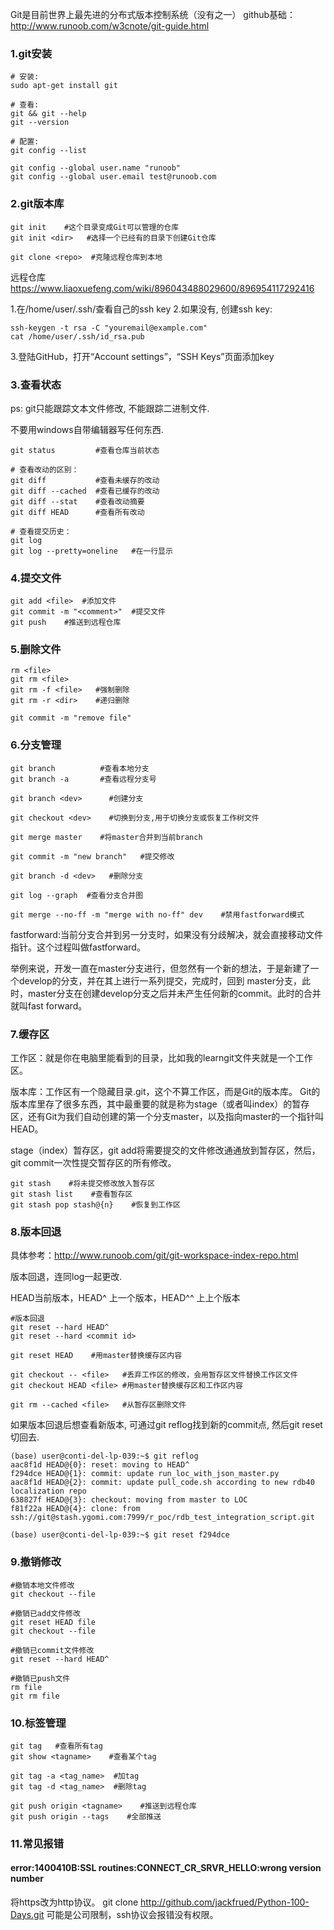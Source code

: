 Git是目前世界上最先进的分布式版本控制系统（没有之一）
github基础：http://www.runoob.com/w3cnote/git-guide.html

### 1.git安装
```
# 安装:
sudo apt-get install git

# 查看:
git && git --help
git --version

# 配置:
git config --list

git config --global user.name "runoob"
git config --global user.email test@runoob.com
```

### 2.git版本库
```
git init    #这个目录变成Git可以管理的仓库
git init <dir>   #选择一个已经有的目录下创建Git仓库

git clone <repo>  #克隆远程仓库到本地
```
远程仓库
https://www.liaoxuefeng.com/wiki/896043488029600/896954117292416

1.在/home/user/.ssh/查看自己的ssh key
2.如果没有, 创建ssh key:
```
ssh-keygen -t rsa -C "youremail@example.com"
cat /home/user/.ssh/id_rsa.pub
```
3.登陆GitHub，打开“Account settings”，“SSH Keys”页面添加key

### 3.查看状态

ps: git只能跟踪文本文件修改, 不能跟踪二进制文件.

不要用windows自带编辑器写任何东西.

```
git status         #查看仓库当前状态

# 查看改动的区别：
git diff           #查看未缓存的改动
git diff --cached  #查看已缓存的改动
git diff --stat    #查看改动摘要
git diff HEAD      #查看所有改动

# 查看提交历史：
git log
git log --pretty=oneline   #在一行显示
```

### 4.提交文件
```
git add <file>  #添加文件
git commit -m "<comment>"  #提交文件
git push    #推送到远程仓库
```

### 5.删除文件
```
rm <file>
git rm <file>
git rm -f <file>   #强制删除
git rm -r <dir>    #递归删除

git commit -m "remove file"
```

### 6.分支管理
```
git branch          #查看本地分支
git branch -a       #查看远程分支号

git branch <dev>      #创建分支

git checkout <dev>    #切换到分支,用于切换分支或恢复工作树文件

git merge master    #将master合并到当前branch

git commit -m "new branch"   #提交修改

git branch -d <dev>   #删除分支

git log --graph  #查看分支合并图

git merge --no-ff -m "merge with no-ff" dev    #禁用fastforward模式
```
fastforward:当前分支合并到另一分支时，如果没有分歧解决，就会直接移动文件指针。这个过程叫做fastforward。

举例来说，开发一直在master分支进行，但忽然有一个新的想法，于是新建了一个develop的分支，并在其上进行一系列提交，完成时，回到 master分支，此时，master分支在创建develop分支之后并未产生任何新的commit。此时的合并就叫fast forward。

### 7.缓存区
工作区：就是你在电脑里能看到的目录，比如我的learngit文件夹就是一个工作区。

版本库：工作区有一个隐藏目录.git，这个不算工作区，而是Git的版本库。
Git的版本库里存了很多东西，其中最重要的就是称为stage（或者叫index）的暂存区，还有Git为我们自动创建的第一个分支master，以及指向master的一个指针叫HEAD。
    
stage（index）暂存区，git add将需要提交的文件修改通通放到暂存区，然后，git commit一次性提交暂存区的所有修改。
    
```
git stash    #将未提交修改放入暂存区
git stash list    #查看暂存区
git stash pop stash@{n}    #恢复到工作区
```

### 8.版本回退

具体参考：http://www.runoob.com/git/git-workspace-index-repo.html

版本回退，连同log一起更改.

HEAD当前版本，HEAD^ 上一个版本，HEAD^^ 上上个版本
```
#版本回退
git reset --hard HEAD^
git reset --hard <commit id>

git reset HEAD    #用master替换缓存区内容

git checkout -- <file>   #丢弃工作区的修改，会用暂存区文件替换工作区文件
git checkout HEAD <file> #用master替换缓存区和工作区内容

git rm --cached <file>   #从暂存区删除文件
```

如果版本回退后想查看新版本, 可通过git reflog找到新的commit点, 然后git reset切回去.
```
(base) user@conti-del-lp-039:~$ git reflog
aac8f1d HEAD@{0}: reset: moving to HEAD^
f294dce HEAD@{1}: commit: update run_loc_with_json_master.py
aac8f1d HEAD@{2}: commit: update pull_code.sh according to new rdb40 localization repo
638827f HEAD@{3}: checkout: moving from master to LOC
f81f22a HEAD@{4}: clone: from ssh://git@stash.ygomi.com:7999/r_poc/rdb_test_integration_script.git

(base) user@conti-del-lp-039:~$ git reset f294dce
```

### 9.撤销修改
```
#撤销本地文件修改
git checkout --file

#撤销已add文件修改
git reset HEAD file
git checkout --file

#撤销已commit文件修改
git reset --hard HEAD^

#撤销已push文件
rm file
git rm file
```


### 10.标签管理
```
git tag   #查看所有tag
git show <tagname>    #查看某个tag

git tag -a <tag_name>  #加tag
git tag -d <tag_name>  #删除tag

git push origin <tagname>    #推送到远程仓库
git push origin --tags    #全部推送
```

### 11.常见报错

#### error:1400410B:SSL routines:CONNECT_CR_SRVR_HELLO:wrong version number
将https改为http协议。
git clone http://github.com/jackfrued/Python-100-Days.git
可能是公司限制，ssh协议会报错没有权限。
